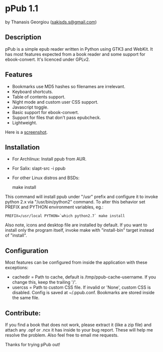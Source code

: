 pPub 1.1
=========
by Thanasis Georgiou (sakisds.s@gmail.com)

Description
-----------
pPub is a simple epub reader written in Python using GTK3 and WebKit. It has most features expected from a book reader and some support for ebook-convert. It's licenced under GPLv2.

Features
--------
- Bookmarks use MD5 hashes so filenames are irrelevant.
- Keyboard shortcuts.
- Table of contents support.
- Night mode and custom user CSS support.
- Javascript toggle.
- Basic support for ebook-convert.
- Support for files that don't pass epubcheck.
- Lightweight.

Here is a [screenshot](http://dl.dropbox.com/u/11392968/ppub.png).


Installation
------------
- For Archlinux: Install ppub from AUR.
- For Salix: slapt-src -i ppub
- For other Linux distros and BSDs:

    make install

This command will install ppub under "/usr" prefix and configure it to invoke python 2.x via "/usr/bin/python2" command. To alter this behavior set PREFIX and PYTHON environment variables, eg.:

    PREFIX=/usr/local PYTHON=`which python2.7` make install

Also note, icons and desktop file are installed by default. If you want to install only the program itself, invoke make with "install-bin" target instead of "install".

Configuration
-------------
Most features can be configured from inside the application with these exceptions:
- cachedir = Path to cache, default is /tmp/ppub-cache-username. If you change this, keep the trailing '/'.
- usercss = Path to custom CSS file. If invalid or 'None', custom CSS is disabled.
Config is saved at ~/.ppub.conf. Bookmarks are stored inside the same file.

Contribute:
-----------
If you find a book that does not work, please extract it (like a zip file) and attach any .opf or .ncx it has inside to your bug report. These will help me resolve the problem. Also feel free to email me requests.

Thanks for trying pPub out!
